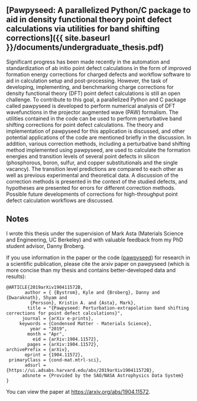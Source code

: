 ## [Pawpyseed: A parallelized Python/C package to aid in density functional theory point defect calculations via utilities for band shifting corrections]({{ site.baseurl }}/documents/undergraduate_thesis.pdf)

Significant progress has been made recently in the automation and standardization
of ab initio point defect calculations in the form of improved formation
energy corrections for charged defects and workflow software to aid in
calculation setup and post-processing. However, the task of developing, implementing,
and benchmarking charge corrections for density functional theory (DFT) point defect calculations
is still an open challenge. To contribute to this goal, a parallelized Python and C package called pawpyseed
is developed to perform numerical analysis of DFT
wavefunctions in the projector augmented wave (PAW) formalism. The utilities
contained in the code can be used to perform perturbative band shifting
corrections for point defect calculations. The theory and implementation
of pawpyseed for this application is discussed, and other potential applications
of the code are mentioned briefly in the discussion. In addition,
various correction methods, including a perturbative band shifting
method implemented using pawpyseed, are used to calculate the
formation energies and transition levels of several point
defects in silicon (phosphorous, boron, sulfur, and copper
substitutionals and the single vacancy). The transition level predictions are compared to
each other as well as previous experimental and theoretical data.
A discussion of the correction methods is presented in the context of
the studied defects, and hypotheses are presented for
errors for different correction methods. Possible
future developments of corrections for high-throughput
point defect calculation workflows are discussed.

## Notes

I wrote this thesis under the supervision of Mark Asta (Materials Science and Engineering, UC Berkeley)
and with valuable feedback from my PhD student advisor, Danny Broberg.

If you use information
in the paper or the code ([pawpyseed](https://github.com/kylebystrom/pawpyseed))
for research in a scientific publication, please cite the arxiv paper on pawpyseed
(which is more concise than my thesis and contains better-developed data and results):

```
@ARTICLE{2019arXiv190411572B,
       author = { {Bystrom}, Kyle and {Broberg}, Danny and {Dwaraknath}, Shyam and
         {Persson}, Kristin A. and {Asta}, Mark},
        title = "{Pawpyseed: Perturbation-extrapolation band shifting corrections for point defect calculations}",
      journal = {arXiv e-prints},
     keywords = {Condensed Matter - Materials Science},
         year = "2019",
        month = "Apr",
          eid = {arXiv:1904.11572},
        pages = {arXiv:1904.11572},
archivePrefix = {arXiv},
       eprint = {1904.11572},
 primaryClass = {cond-mat.mtrl-sci},
       adsurl = {https://ui.adsabs.harvard.edu/abs/2019arXiv190411572B},
      adsnote = {Provided by the SAO/NASA Astrophysics Data System}
}

```

You can view the paper at <https://arxiv.org/abs/1904.11572>.
